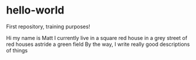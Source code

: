 # hello-world
First repository, training purposes!

Hi my name is Matt I currently live in a square red house in a grey street of red houses astride a green field
By the way, I write really good descriptions of things

